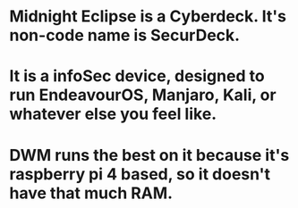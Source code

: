 # Midnight Eclipse is a Cyberdeck. It's non-code name is SecurDeck.
# It is a infoSec device, designed to run EndeavourOS, Manjaro, Kali, or whatever else you feel like.
# DWM runs the best on it because it's raspberry pi 4 based, so it doesn't have that much RAM.
